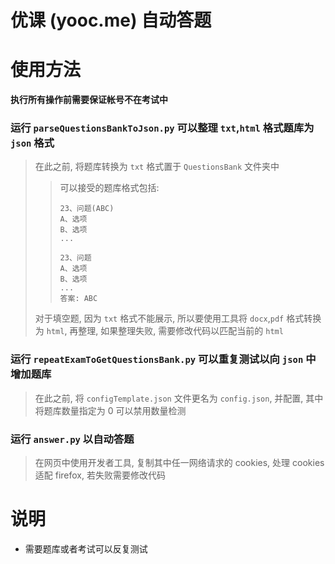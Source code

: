 # 优课 (yooc.me) 自动答题

# 使用方法

**执行所有操作前需要保证帐号不在考试中**

### 运行 `parseQuestionsBankToJson.py` 可以整理 `txt`,`html` 格式题库为 `json` 格式

> 在此之前, 将题库转换为 `txt` 格式置于 `QuestionsBank` 文件夹中
>
> > 可以接受的题库格式包括:
> >
> > ```
> > 23、问题(ABC)
> > A、选项
> > B、选项
> > ...
> > ```
> > ```
> > 23、问题
> > A、选项
> > B、选项
> > ...
> > 答案: ABC
> > ```
> 
> 对于填空题, 因为 `txt` 格式不能展示, 所以要使用工具将 `docx`,`pdf` 格式转换为 `html`, 再整理, 如果整理失败, 需要修改代码以匹配当前的 `html`

### 运行 `repeatExamToGetQuestionsBank.py` 可以重复测试以向 `json` 中增加题库

> 在此之前, 将 `configTemplate.json` 文件更名为 `config.json`, 并配置, 其中将题库数量指定为 0 可以禁用数量检测

### 运行 `answer.py` 以自动答题

> 在网页中使用开发者工具, 复制其中任一网络请求的 cookies, 处理 cookies 适配 firefox, 若失败需要修改代码

# 说明

- 需要题库或者考试可以反复测试